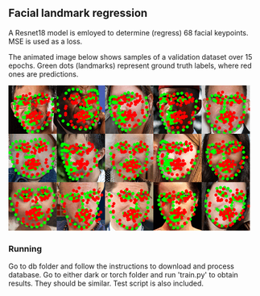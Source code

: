 ## Facial landmark regression

A Resnet18 model is emloyed to determine (regress) 68 facial keypoints.   
MSE is used as a loss.

The animated image below shows samples of a validation dataset over 15 epochs. 
Green dots (landmarks) represent ground truth labels, where red ones are predictions. 

![Result](docs/results.gif)

### Running
Go to db folder and follow the instructions to download and process database.
Go to either dark or torch folder and run 'train.py' to obtain results. They should be similar.
Test script is also included.